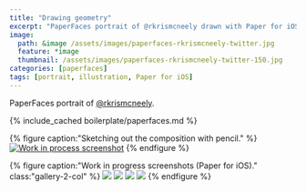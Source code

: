 ```yaml
---
title: "Drawing geometry"
excerpt: "PaperFaces portrait of @rkrismcneely drawn with Paper for iOS on an iPad."
image: 
  path: &image /assets/images/paperfaces-rkrismcneely-twitter.jpg 
  feature: *image
  thumbnail: /assets/images/paperfaces-rkrismcneely-twitter-150.jpg
categories: [paperfaces]
tags: [portrait, illustration, Paper for iOS]
---
```


PaperFaces portrait of [@rkrismcneely](https://twitter.com/rkrismcneely).

{% include_cached boilerplate/paperfaces.md %}

{% figure caption:"Sketching out the composition with pencil." %}
[![Work in process screenshot](/assets/images/paperfaces-rkrismcneely-process-1-750.jpg)](/assets/images/paperfaces-rkrismcneely-process-1-lg.jpg)
{% endfigure %}

{% figure caption:"Work in progress screenshots (Paper for iOS)." class:"gallery-2-col" %}
[![](/assets/images/paperfaces-rkrismcneely-process-2-600.jpg)](/assets/images/paperfaces-rkrismcneely-process-2-lg.jpg)
[![](/assets/images/paperfaces-rkrismcneely-process-3-600.jpg)](/assets/images/paperfaces-rkrismcneely-process-3-lg.jpg)
[![](/assets/images/paperfaces-rkrismcneely-process-4-600.jpg)](/assets/images/paperfaces-rkrismcneely-process-4-lg.jpg)
[![](/assets/images/paperfaces-rkrismcneely-process-5-600.jpg)](/assets/images/paperfaces-rkrismcneely-process-5-lg.jpg)
{% endfigure %}
